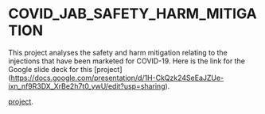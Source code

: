 # COVID_JAB_SAFETY_HARM_MITIGATION
This project analyses the safety and harm mitigation relating to the injections that have been marketed for COVID-19.  Here is the link for the Google slide deck for this [project]
(https://docs.google.com/presentation/d/1H-CkQzk24SeEaJZUe-ixn_nf9R3DX_XrBe2h7t0_ywU/edit?usp=sharing).


[project](https://docs.google.com/presentation/d/1H-CkQzk24SeEaJZUe-ixn_nf9R3DX_XrBe2h7t0_ywU/edit#slide=id.p).
